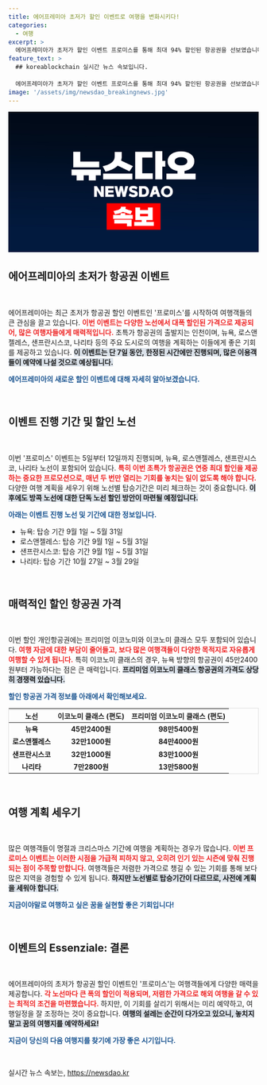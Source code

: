```yaml
---
title: 에어프레미아 초저가 할인 이벤트로 여행을 변화시키다!
categories:
  - 여행
excerpt: >
  에어프레미아가 초저가 할인 이벤트 프로미스를 통해 최대 94% 할인된 항공권을 선보였습니다! 뉴욕, 로스앤젤레스, 샌프란시스코 노선이 포함된 이번 프로모션은 연중 단 2회만 진행되며, 여행 계획을 세우기 좋은 명절과 크리스마스 기간이 포함되어 있습니다. 놓치지 마세요!
feature_text: >
  ## koreablockchain 실시간 뉴스 속보입니다.

  에어프레미아가 초저가 할인 이벤트 프로미스를 통해 최대 94% 할인된 항공권을 선보였습니다! 뉴욕, 로스앤젤레스, 샌프란시스코 노선이 포함된 이번 프로모션은 연중 단 2회만 진행되며, 여행 계획을 세우기 좋은 명절과 크리스마스 기간이 포함되어 있습니다. 놓치지 마세요!
image: '/assets/img/newsdao_breakingnews.jpg'
---
```


<p><img src="/assets/img/newsdao_breakingnews.jpg" alt="koreablockchain 속보" /></p>

<h2 data-ke-size="size26">에어프레미아의 초저가 항공권 이벤트</h2>

<p data-ke-size="size16">&nbsp;</p>

<p>에어프레미아는 최근 초저가 항공권 할인 이벤트인 '프로미스'를 시작하여 여행객들의 큰 관심을 끌고 있습니다. <b><span style="color: #ee2323;">이번 이벤트는 다양한 노선에서 대폭 할인된 가격으로 제공되어, 많은 여행자들에게 매력적입니다.</span></b> 초특가 항공권의 출발지는 인천이며, 뉴욕, 로스앤젤레스, 샌프란시스코, 나리타 등의 주요 도시로의 여행을 계획하는 이들에게 좋은 기회를 제공하고 있습니다. <b><span style="background-color: #21538527;">이 이벤트는 단 7일 동안, 한정된 시간에만 진행되며, 많은 이용객들이 예약에 나설 것으로 예상됩니다.</span></b></p>

<p><b><span style="color: #1a5490;">에어프레미아의 새로운 할인 이벤트에 대해 자세히 알아보겠습니다.</span></b></p>

<p data-ke-size="size16">&nbsp;</p>

<h2 data-ke-size="size26">이벤트 진행 기간 및 할인 노선</h2>

<p data-ke-size="size16">&nbsp;</p>

<p>이번 '프로미스' 이벤트는 5일부터 12일까지 진행되며, 뉴욕, 로스앤젤레스, 샌프란시스코, 나리타 노선이 포함되어 있습니다. <b><span style="color: #ee2323;">특히 이번 초특가 항공권은 연중 최대 할인을 제공하는 중요한 프로모션으로, 매년 두 번만 열리는 기회를 놓치는 일이 없도록 해야 합니다.</span></b> 다양한 여행 계획을 세우기 위해 노선별 탑승기간은 미리 체크하는 것이 중요합니다. <b><span style="background-color: #21538527;">이후에도 방콕 노선에 대한 단독 노선 할인 방안이 마련될 예정입니다.</span></b></p>

<p><b><span style="color: #1a5490;">아래는 이벤트 진행 노선 및 기간에 대한 정보입니다.</span></b></p>

<ul>
  <li>뉴욕: 탑승 기간 9월 1일 ~ 5월 31일</li>
  <li>로스앤젤레스: 탑승 기간 9월 1일 ~ 5월 31일</li>
  <li>샌프란시스코: 탑승 기간 9월 1일 ~ 5월 31일</li>
  <li>나리타: 탑승 기간 10월 27일 ~ 3월 29일</li>
</ul>

<p data-ke-size="size16">&nbsp;</p>

<h2 data-ke-size="size26">매력적인 할인 항공권 가격</h2>

<p data-ke-size="size16">&nbsp;</p>

<p>이번 할인 개인항공권에는 프리미엄 이코노미와 이코노미 클래스 모두 포함되어 있습니다. <b><span style="color: #ee2323;">여행 자금에 대한 부담이 줄어들고, 보다 많은 여행객들이 다양한 목적지로 자유롭게 여행할 수 있게 됩니다.</span></b> 특히 이코노미 클래스의 경우, 뉴욕 방향의 항공권이 45만2400원부터 가능하다는 점은 큰 매력입니다. <b><span style="background-color: #21538527;">프리미엄 이코노미 클래스 항공권의 가격도 상당히 경쟁력 있습니다.</span></b></p>

<p><b><span style="color: #1a5490;">할인 항공권 가격 정보를 아래에서 확인해보세요.</span></b></p>

<table style="width: 100%; border: 1px solid #ddd;">
  <thead>
    <tr>
      <th style="text-align: center;">노선</th>
      <th style="text-align: center;">이코노미 클래스 (편도)</th>
      <th style="text-align: center;">프리미엄 이코노미 클래스 (편도)</th>
    </tr>
  </thead>
  <tbody>
    <tr>
      <td style="text-align: center; height: 17px;"><b>뉴욕</b></td>
      <td style="text-align: center; height: 17px;"><b>45만2400원</b></td>
      <td style="text-align: center; height: 17px;"><b>98만5400원</b></td>
    </tr>
    <tr>
      <td style="text-align: center; height: 17px;"><b>로스앤젤레스</b></td>
      <td style="text-align: center; height: 17px;"><b>32만1000원</b></td>
      <td style="text-align: center; height: 17px;"><b>84만4000원</b></td>
    </tr>
    <tr>
      <td style="text-align: center; height: 17px;"><b>샌프란시스코</b></td>
      <td style="text-align: center; height: 17px;"><b>32만1000원</b></td>
      <td style="text-align: center; height: 17px;"><b>83만1000원</b></td>
    </tr>
    <tr>
      <td style="text-align: center; height: 17px;"><b>나리타</b></td>
      <td style="text-align: center; height: 17px;"><b>7만2800원</b></td>
      <td style="text-align: center; height: 17px;"><b>13만5800원</b></td>
    </tr>
  </tbody>
</table>

<p data-ke-size="size16">&nbsp;</p>

<h2 data-ke-size="size26">여행 계획 세우기</h2>

<p data-ke-size="size16">&nbsp;</p>

<p>많은 여행객들이 명절과 크리스마스 기간에 여행을 계획하는 경우가 많습니다. <b><span style="color: #ee2323;">이번 프로미스 이벤트는 이러한 시점을 가급적 피하지 않고, 오히려 인기 있는 시즌에 맞춰 진행되는 점이 주목할 만합니다.</span></b> 여행객들은 저렴한 가격으로 챙길 수 있는 기회를 통해 보다 많은 지역을 경험할 수 있게 됩니다. <b><span style="background-color: #21538527;">하지만 노선별로 탑승기간이 다르므로, 사전에 계획을 세워야 합니다.</span></b></p>

<p><b><span style="color: #1a5490;">지금이야말로 여행하고 싶은 꿈을 실현할 좋은 기회입니다!</span></b></p>

<p data-ke-size="size16">&nbsp;</p>

<h2 data-ke-size="size26">이벤트의 Essenziale: 결론</h2>

<p data-ke-size="size16">&nbsp;</p>

<p>에어프레미아의 초저가 항공권 할인 이벤트인 '프로미스'는 여행객들에게 다양한 매력을 제공합니다. <b><span style="color: #ee2323;">각 노선마다 큰 폭의 할인이 적용되며, 저렴한 가격으로 해외 여행을 갈 수 있는 최적의 조건을 마련했습니다.</span></b> 하지만, 이 기회를 살리기 위해서는 미리 예약하고, 여행일정을 잘 조정하는 것이 중요합니다. <b><span style="background-color: #21538527;">여행의 설레는 순간이 다가오고 있으니, 놓치지 말고 꿈의 여행지를 예약하세요!</span></b></p>

<p><b><span style="color: #1a5490;">지금이 당신의 다음 여행지를 찾기에 가장 좋은 시기입니다.</span></b></p>

<p data-ke-size="size16">&nbsp;</p>
실시간 뉴스 속보는, <a href="https://newsdao.kr" rel="dofollow">https://newsdao.kr</a>


